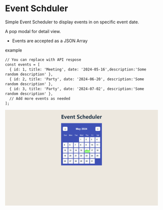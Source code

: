 # Event Schduler

Simple Event Scheduler to display events in on specific event date.

A pop modal for detail view.
 
- Events are accepted as a JSON Array

example
```
// You can replace with API respose
const events = [
  { id: 1, title: 'Meeting', date: '2024-05-16',description:'Some random description' },
  { id: 2, title: 'Party', date: '2024-06-20', description:'Some random description' },
  { id: 3, title: 'Party', date: '2024-07-02', description:'Some random description' },
  // Add more events as needed
];

```

![image](ss_calendar.jpg)